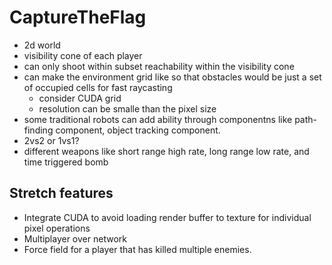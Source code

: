 # CaptureTheFlag
- 2d world
- visibility cone of each player
- can only shoot within subset reachability within the visibility cone
- can make the environment grid like so that obstacles would be just a set of occupied cells for fast raycasting
  - consider CUDA grid
  - resolution can be smalle than the pixel size
- some traditional robots can add ability through componentns like path-finding component, object tracking component.
- 2vs2 or 1vs1?
- different weapons like short range high rate, long range low rate, and time triggered bomb



## Stretch features
- Integrate CUDA to avoid loading render buffer to texture for individual pixel operations
- Multiplayer over network
- Force field for a player that has killed multiple enemies.
